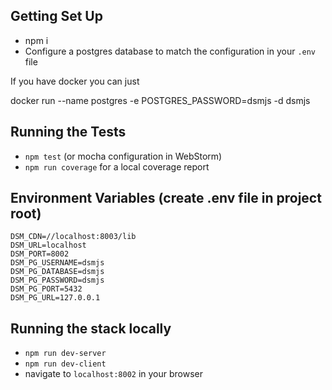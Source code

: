 ## Getting Set Up
* npm i
* Configure a postgres database to match the configuration in your `.env` file

If you have docker you can just 

docker run --name postgres -e POSTGRES_PASSWORD=dsmjs -d dsmjs

## Running the Tests

* `npm test` (or mocha configuration in WebStorm)
* `npm run coverage` for a local coverage report

## Environment Variables (create .env file in project root)
```
DSM_CDN=//localhost:8003/lib
DSM_URL=localhost
DSM_PORT=8002
DSM_PG_USERNAME=dsmjs
DSM_PG_DATABASE=dsmjs
DSM_PG_PASSWORD=dsmjs
DSM_PG_PORT=5432
DSM_PG_URL=127.0.0.1
```

## Running the stack locally

* `npm run dev-server`
* `npm run dev-client`
* navigate to `localhost:8002` in your browser
